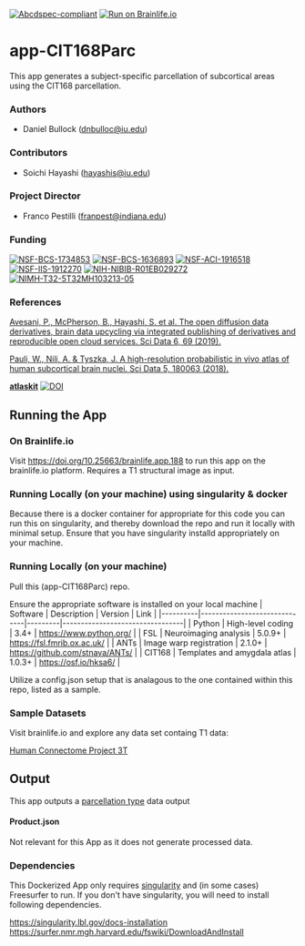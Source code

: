 [![Abcdspec-compliant](https://img.shields.io/badge/ABCD_Spec-v1.1-green.svg)](https://github.com/brain-life/abcd-spec)
[![Run on Brainlife.io](https://img.shields.io/badge/Brainlife-bl.app.188-blue.svg)](https://doi.org/10.25663/brainlife.app.188)

# app-CIT168Parc
This app generates a subject-specific parcellation of subcortical areas using the CIT168 parcellation.

### Authors
- Daniel Bullock (dnbulloc@iu.edu)

### Contributors
- Soichi Hayashi (hayashis@iu.edu)

### Project Director
- Franco Pestilli (franpest@indiana.edu)

### Funding
[![NSF-BCS-1734853](https://img.shields.io/badge/NSF_BCS-1734853-blue.svg)](https://nsf.gov/awardsearch/showAward?AWD_ID=1734853)
[![NSF-BCS-1636893](https://img.shields.io/badge/NSF_BCS-1636893-blue.svg)](https://nsf.gov/awardsearch/showAward?AWD_ID=1636893)
[![NSF-ACI-1916518](https://img.shields.io/badge/NSF_ACI-1916518-blue.svg)](https://nsf.gov/awardsearch/showAward?AWD_ID=1916518)
[![NSF-IIS-1912270](https://img.shields.io/badge/NSF_IIS-1912270-blue.svg)](https://nsf.gov/awardsearch/showAward?AWD_ID=1912270)
[![NIH-NIBIB-R01EB029272](https://img.shields.io/badge/NIH_NIBIB-R01EB029272-green.svg)](https://grantome.com/grant/NIH/R01-EB029272-01)
[![NIMH-T32-5T32MH103213-05](https://img.shields.io/badge/NIMH_T32-5T32MH103213--05-blue.svg)](https://projectreporter.nih.gov/project_info_description.cfm?aid=9725739)

### References 
[Avesani, P., McPherson, B., Hayashi, S. et al. The open diffusion data derivatives, brain data upcycling via integrated publishing of derivatives and reproducible open cloud services. Sci Data 6, 69 (2019).](https://doi.org/10.1038/s41597-019-0073-y)

[Pauli, W., Nili, A. & Tyszka, J. A high-resolution probabilistic in vivo atlas of human subcortical brain nuclei. Sci Data 5, 180063 (2018).](https://doi.org/10.1038/sdata.2018.63)

[**atlaskit**](https://github.com/jmtyszka/atlaskit/wiki)
[![DOI](https://zenodo.org/badge/33556742.svg)](https://zenodo.org/badge/latestdoi/33556742)

## Running the App 

### On Brainlife.io

Visit https://doi.org/10.25663/brainlife.app.188 to run this app on the brainlife.io platform.  Requires a T1 structural image as input.

### Running Locally (on your machine) using singularity & docker

Because there is a docker container for appropriate for this code you can run this on singularity, and thereby download the repo and run it locally with minimal setup.  Ensure that you have singularity installd appropriately on your machine.

### Running Locally (on your machine)

Pull this (app-CIT168Parc) repo.

Ensure the appropriate software is installed on your local machine
| Software | Description                  | Version | Link                            |
|----------|------------------------------|---------|---------------------------------|
| Python   | High-level coding            | 3.4+    | https://www.python.org/         |
| FSL      | Neuroimaging analysis        | 5.0.9+  | https://fsl.fmrib.ox.ac.uk/     |
| ANTs     | Image warp registration      | 2.1.0+  | https://github.com/stnava/ANTs/ |
| CIT168   | Templates and amygdala atlas | 1.0.3+  | https://osf.io/hksa6/           |

Utilize a config.json setup that is analagous to the one contained within this repo, listed as a sample.

### Sample Datasets

Visit brainlife.io and explore any data set containg T1 data:

[Human Connectome Project 3T](https://brainlife.io/project/5941a225f876b000210c11e5/detail)

## Output

This app outputs a [parcellation type](https://brainlife.io/datatype/5c1a7489f9109beac4a88a1f) data output

#### Product.json

Not relevant for this App as it does not generate processed data. 

### Dependencies

This Dockerized App only requires [singularity](https://www.sylabs.io/singularity/) and (in some cases) Freesurfer to run. If you don't have singularity, you will need to install following dependencies.  

https://singularity.lbl.gov/docs-installation
https://surfer.nmr.mgh.harvard.edu/fswiki/DownloadAndInstall
 

